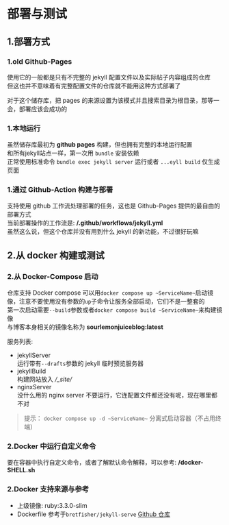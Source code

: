 # 部署与测试

## 1.部署方式

### 1.old Github-Pages

使用它的一般都是只有不完整的 jekyll 配置文件以及实际帖子内容组成的仓库\
但这也并不意味着有完整配置文件的仓库就不能用这种方式部署了

对于这个储存库，把 pages 的来源设置为该模式并且搜索目录为根目录，那等一会，部署应该会成功的

### 1.本地运行

虽然储存库最初为 **github pages** 构建，但也拥有完整的本地运行配置\
和所有jekyll站点一样，第一次用 `bundle` 安装依赖\
正常使用标准命令 `bundle exec jekyll server` 运行或者 `...eyll build` 仅生成页面

### 1.通过 Github-Action 构建与部署

支持使用 github 工作流处理部署的任务，这也是 Github-Pages 提供的最自由的部署方式\
当前部署操作的工作流是: **/.github/workflows/jekyll.yml**\
虽然这么说，但这个仓库并没有用到什么 jekyll 的新功能，不过很好玩嘛

## 2.从 docker 构建或测试

### 2.从 Docker-Compose 启动

仓库支持 Docker compose 可以用`docker compose up ~ServiceName~`启动镜像，注意不要使用没有参数的`up`子命令让服务全部启动，它们不是一整套的\
第一次启动需要`--build`参数或者`docker compose build ~ServiceName~`来构建镜像\
与博客本身相关的镜像名称为 **sourlemonjuiceblog:latest**

服务列表:

- jekyllServer\
  运行带有`--drafts`参数的 jekyll 临时预览服务器
- jekyllBuild\
  构建网站放入 */_site/*
- nginxServer\
  没什么用的 nginx server 不要运行，它连配置文件都还没有呢，现在哪里都不对

> 提示： `docker compose up -d ~ServiceName~` 分离式启动容器（不占用终端）

### 2.Docker 中运行自定义命令

要在容器中执行自定义命令，或者了解默认命令解释，可以参考: **/docker-SHELL.sh**

### 2.Docker 支持来源与参考

- 上级镜像: ruby:3.3.0-slim
- Dockerfile 参考于`bretfisher/jekyll-serve` [Github 仓库](https://github.com/BretFisher/jekyll-serve)

